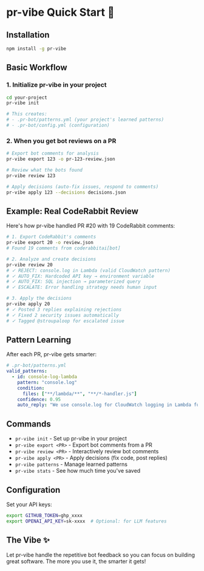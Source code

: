 # pr-vibe Quick Start 🎵

## Installation

```bash
npm install -g pr-vibe
```

## Basic Workflow

### 1. Initialize pr-vibe in your project
```bash
cd your-project
pr-vibe init

# This creates:
# - .pr-bot/patterns.yml (your project's learned patterns)
# - .pr-bot/config.yml (configuration)
```

### 2. When you get bot reviews on a PR
```bash
# Export bot comments for analysis
pr-vibe export 123 -o pr-123-review.json

# Review what the bots found
pr-vibe review 123

# Apply decisions (auto-fix issues, respond to comments)
pr-vibe apply 123 --decisions decisions.json
```

## Example: Real CodeRabbit Review

Here's how pr-vibe handled PR #20 with 19 CodeRabbit comments:

```bash
# 1. Export CodeRabbit's comments
pr-vibe export 20 -o review.json
# Found 19 comments from coderabbitai[bot]

# 2. Analyze and create decisions
pr-vibe review 20
# ✓ REJECT: console.log in Lambda (valid CloudWatch pattern)
# ✓ AUTO_FIX: Hardcoded API key → environment variable
# ✓ AUTO_FIX: SQL injection → parameterized query
# ✓ ESCALATE: Error handling strategy needs human input

# 3. Apply the decisions
pr-vibe apply 20
# ✓ Posted 3 replies explaining rejections
# ✓ Fixed 2 security issues automatically
# ✓ Tagged @stroupaloop for escalated issue
```

## Pattern Learning

After each PR, pr-vibe gets smarter:

```yaml
# .pr-bot/patterns.yml
valid_patterns:
  - id: console-log-lambda
    pattern: "console.log"
    condition:
      files: ["**/lambda/**", "**/*-handler.js"]
    confidence: 0.95
    auto_reply: "We use console.log for CloudWatch logging in Lambda functions"
```

## Commands

- `pr-vibe init` - Set up pr-vibe in your project
- `pr-vibe export <PR>` - Export bot comments from a PR
- `pr-vibe review <PR>` - Interactively review bot comments
- `pr-vibe apply <PR>` - Apply decisions (fix code, post replies)
- `pr-vibe patterns` - Manage learned patterns
- `pr-vibe stats` - See how much time you've saved

## Configuration

Set your API keys:
```bash
export GITHUB_TOKEN=ghp_xxxx
export OPENAI_API_KEY=sk-xxxx  # Optional: for LLM features
```

## The Vibe ✨

Let pr-vibe handle the repetitive bot feedback so you can focus on building great software. The more you use it, the smarter it gets!